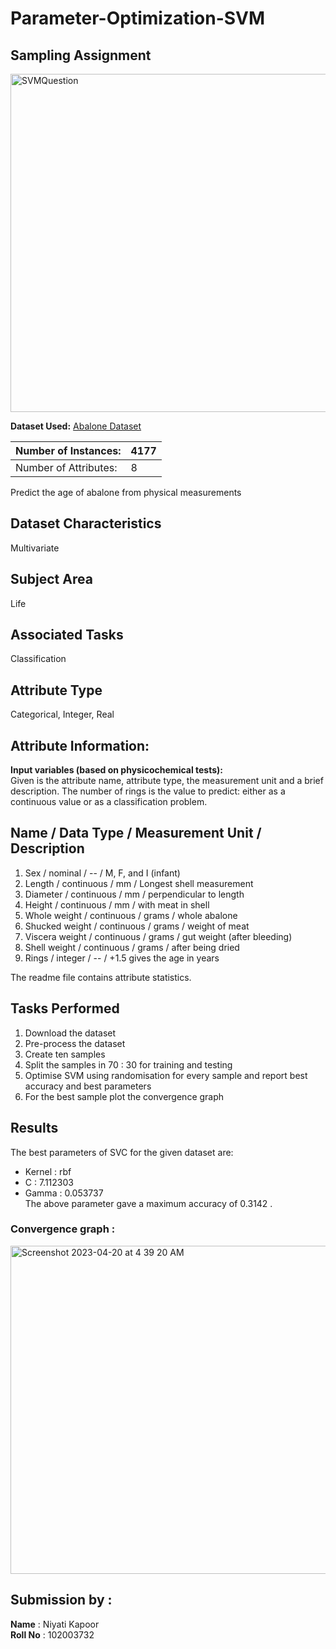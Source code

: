 # Parameter-Optimization-SVM
## Sampling Assignment

<img width="541" alt="SVMQuestion" src="https://github.com/niyatikapoor/Parameter-Optimization-SVM/assets/72340288/17af53f6-73d7-4492-89df-817c069073ed">


**Dataset Used:** [Abalone Dataset](https://archive.ics.uci.edu/ml/machine-learning-databases/abalone/)

| Number of Instances:  | 4177 |
|-----------------------|--------|
| Number of Attributes: | 8   |

Predict the age of abalone from physical measurements
## Dataset Characteristics
Multivariate

## Subject Area
Life

## Associated Tasks
Classification

## Attribute Type
Categorical, Integer, Real


## Attribute Information:

**Input variables (based on physicochemical tests):**<br />
Given is the attribute name, attribute type, the measurement unit and a brief description.  The number of rings is the value to predict: either as a continuous value or as a classification problem.<br />


Name / Data Type / Measurement Unit / Description<br />
-----------------------------
1. Sex / nominal / -- / M, F, and I (infant)<br />
2. Length / continuous / mm / Longest shell measurement<br />
3. Diameter	/ continuous / mm / perpendicular to length<br />
4. Height / continuous / mm / with meat in shell<br />
5. Whole weight / continuous / grams / whole abalone<br />
6. Shucked weight / continuous	 / grams / weight of meat<br />
7. Viscera weight / continuous / grams / gut weight (after bleeding)<br />
8. Shell weight / continuous / grams / after being dried<br />
9. Rings / integer / -- / +1.5 gives the age in years<br />

The readme file contains attribute statistics.

## Tasks Performed
1. Download the dataset
2. Pre-process the dataset
3. Create ten samples 
4. Split the samples in  70 : 30 for training and testing
5. Optimise SVM using randomisation for every sample and report best accuracy and best parameters
6. For the best sample plot the convergence graph


## Results

The best parameters of SVC for the given dataset are:
- Kernel : rbf
- C : 7.112303
- Gamma : 0.053737   
The above parameter gave a maximum accuracy of 0.3142 .

### Convergence graph  : 

<img width="525" alt="Screenshot 2023-04-20 at 4 39 20 AM" src="https://user-images.githubusercontent.com/72340288/233218798-ed3b1597-7f28-4c4c-80ea-330355e469bd.png">




## Submission by :
**Name** : Niyati Kapoor
<br>
**Roll No** : 102003732


